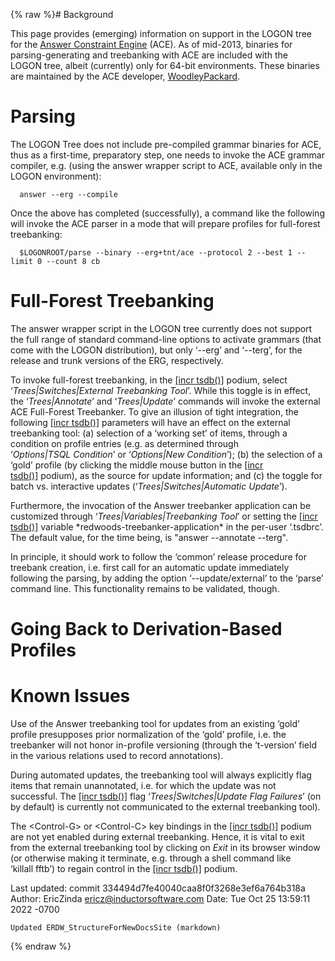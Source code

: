 {% raw %}# Background

This page provides (emerging) information on support in the LOGON tree
for the [Answer Constraint
Engine](http://sweaglesw.org/linguistics/ace/) (ACE). As of mid-2013,
binaries for parsing-generating and treebanking with ACE are included
with the LOGON tree, albeit (currently) only for 64-bit environments.
These binaries are maintained by the ACE developer,
[WoodleyPackard](/WoodleyPackard).

# Parsing

The LOGON Tree does not include pre-compiled grammar binaries for ACE,
thus as a first-time, preparatory step, one needs to invoke the ACE
grammar compiler, e.g. (using the answer wrapper script to ACE,
available only in the LOGON environment):

      answer --erg --compile

Once the above has completed (successfully), a command like the
following will invoke the ACE parser in a mode that will prepare
profiles for full-forest treebanking:

      $LOGONROOT/parse --binary --erg+tnt/ace --protocol 2 --best 1 --limit 0 --count 8 cb

# Full-Forest Treebanking

The answer wrapper script in the LOGON tree currently does not support
the full range of standard command-line options to activate grammars
(that come with the LOGON distribution), but only ‘--erg’ and ‘--terg’,
for the release and trunk versions of the ERG, respectively.

To invoke full-forest treebanking, in the [\[incr
tsdb()\]](http://www.delph-in.net/itsdb) podium, select
‘*Trees\|Switches\|External Treebanking Tool*’. While this toggle is in
effect, the ‘*Trees\|Annotate*’ and ‘*Trees\|Update*’ commands will
invoke the external ACE Full-Forest Treebanker. To give an illusion of
tight integration, the following [\[incr
tsdb()\]](http://www.delph-in.net/itsdb) parameters will have an effect
on the external treebanking tool: (a) selection of a ‘working set’ of
items, through a condition on profile entries (e.g. as determined
through ‘*Options\|TSQL Condition*’ or ‘*Options\|New Condition*’); (b)
the selection of a ‘gold’ profile (by clicking the middle mouse button
in the [\[incr tsdb()\]](http://www.delph-in.net/itsdb) podium), as the
source for update information; and (c) the toggle for batch vs.
interactive updates (‘*Trees\|Switches\|Automatic Update*’).

Furthermore, the invocation of the Answer treebanker application can be
customized through ‘*Trees\|Variables\|Treebanking Tool*’ or setting the
[\[incr tsdb()\]](http://www.delph-in.net/itsdb) variable
\*redwoods-treebanker-application\* in the per-user ‘.tsdbrc’. The
default value, for the time being, is "answer --annotate --terg".

In principle, it should work to follow the ‘common’ release procedure
for treebank creation, i.e. first call for an automatic update
immediately following the parsing, by adding the option
‘--update/external’ to the ‘parse’ command line. This functionality
remains to be validated, though.

# Going Back to Derivation-Based Profiles

# Known Issues

Use of the Answer treebanking tool for updates from an existing ‘gold’
profile presupposes prior normalization of the ‘gold’ profile, i.e. the
treebanker will not honor in-profile versioning (through the ‘t-version’
field in the various relations used to record annotations).

During automated updates, the treebanking tool will always explicitly
flag items that remain unannotated, i.e. for which the update was not
successful. The [\[incr tsdb()\]](http://www.delph-in.net/itsdb) flag
‘*Trees\|Switches\|Update Flag Failures*’ (on by default) is currently
not communicated to the external treebanking tool).

The &lt;Control-G&gt; or &lt;Control-C&gt; key bindings in the [\[incr
tsdb()\]](http://www.delph-in.net/itsdb) podium are not yet enabled
during external treebanking. Hence, it is vital to exit from the
external treebanking tool by clicking on *Exit* in its browser window
(or otherwise making it terminate, e.g. through a shell command like
‘killall fftb’) to regain control in the [\[incr
tsdb()\]](http://www.delph-in.net/itsdb) podium.

Last updated: commit 334494d7fe40040caa8f0f3268e3ef6a764b318a
Author: EricZinda <ericz@inductorsoftware.com>
Date:   Tue Oct 25 13:59:11 2022 -0700

    Updated ERDW_StructureForNewDocsSite (markdown)
{% endraw %}